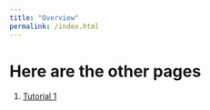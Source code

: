 ```yaml
---
title: "Overview"
permalink: /index.html
---
```

# Here are the other pages

1. [Tutorial 1](pages/tutorials/tutorial1.md)
